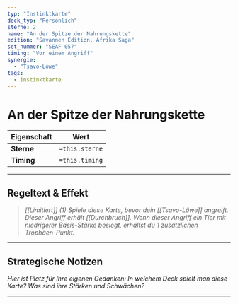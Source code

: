 ```yaml
---
typ: "Instinktkarte"
deck_typ: "Persönlich"
sterne: 2
name: "An der Spitze der Nahrungskette"
edition: "Savannen Edition, Afrika Saga"
set_nummer: "SEAF 057"
timing: "Vor einem Angriff"
synergie:
  - "Tsavo-Löwe"
tags:
  - instinktkarte
---
```


# An der Spitze der Nahrungskette

| Eigenschaft | Wert |
|---|---|
| **Sterne** | `=this.sterne` |
| **Timing** | `=this.timing` |

---
## Regeltext & Effekt

> *[[Limitiert]] (1) Spiele diese Karte, bevor dein [[Tsavo-Löwe]] angreift. Dieser Angriff erhält [[Durchbruch]]. Wenn dieser Angriff ein Tier mit niedrigerer Basis-Stärke besiegt, erhältst du 1 zusätzlichen Trophäen-Punkt.*

---
## Strategische Notizen

*Hier ist Platz für Ihre eigenen Gedanken: In welchem Deck spielt man diese Karte? Was sind ihre Stärken und Schwächen?*

---
